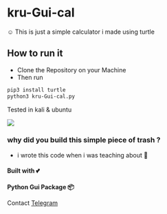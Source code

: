 # kru-Gui-cal
☺️ This is just a simple calculator i made using turtle 



## How to run it
  - Clone the Repository on your Machine
  - Then run

```markdown
pip3 install turtle
python3 kru-Gui-cal.py
```


Tested in kali & ubuntu


![](https://github.com/kruz26/kru-Gui-cal/blob/main/example.jpg)

### why did you build this simple piece of trash ?

   * i wrote this code when i was teaching about 🐢


#### Built with 💕

**Python Gui Package 📦**

Contact [Telegram](https://t.me/Wishfox)
